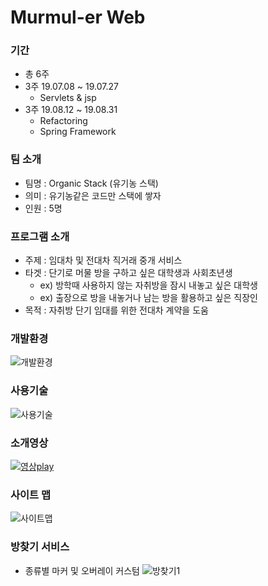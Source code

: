 # Murmul-er Web
### 기간
- 총 6주
- 3주 19.07.08 ~ 19.07.27
  - Servlets & jsp
- 3주 19.08.12 ~ 19.08.31
  - Refactoring
  - Spring Framework
### 팀 소개
- 팀명 : Organic Stack (유기농 스택)
- 의미 : 유기농같은 코드만 스택에 쌓자
- 인원 : 5명
### 프로그램 소개
- 주제 : 임대차 및 전대차 직거래 중개 서비스
- 타겟 : 단기로 머물 방을 구하고 싶은 대학생과 사회초년생
  - ex) 방학때 사용하지 않는 자취방을 잠시 내놓고 싶은 대학생
  - ex) 출장으로 방을 내놓거나 남는 방을 활용하고 싶은 직장인
- 목적 : 자취방 단기 임대를 위한 전대차 계약을 도움
### 개발환경
![개발환경](https://user-images.githubusercontent.com/53414240/74587702-5fde8d00-5039-11ea-87dd-b4f2f0685721.PNG)
### 사용기술
![사용기술](https://user-images.githubusercontent.com/53414240/74588153-70910200-503d-11ea-8225-2857dd1d3ece.PNG)
### 소개영상
[![영상play](https://user-images.githubusercontent.com/53414240/74589518-55c48a80-5049-11ea-97f0-262f427a4210.png)](https://www.youtube.com/watch?v=INiKFJm6bIk)
### 사이트 맵
![사이트맵](https://user-images.githubusercontent.com/53414240/74589534-6d9c0e80-5049-11ea-83e1-3c9d56dd3d20.PNG)
### 방찾기 서비스
- 종류별 마커 및 오버레이 커스텀
![방찾기1](https://user-images.githubusercontent.com/53414240/74590177-56f8b600-504f-11ea-8665-4e98e9dfc914.PNG)
